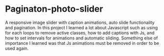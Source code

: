 # Paginaton-photo-slider
A responsive image slider with caption animations, auto slide functionality and pagination.
In this project I learned a lot about Javascript such as using for each loops to remove active classes, how to add captions with Js, and how to set intervals for animations and automatic sliding.
Something else of importance I learned was that Js animations must be removed in order to be used again.
